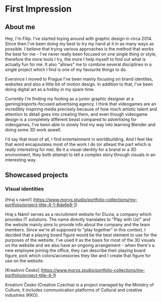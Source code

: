 # First Impression

## About me
Hey, I'm Filip. I've started toying around with graphic design in circa 2014. Since then I've been doing my best to try my hand at it in as many ways as possible. I believe that trying various approaches is the method that works the best for me - I've never really been focused on one single thing or style, therefore the more tools I try, the more I help myself to find out what is actually fun for me. It also "allows" me to combine several disciplines in a single project which I find is one of my favourite things to do. 

Eversince I moved to Prague I've been mainly focusing on brand identites, websites and also a little bit of motion design. In addition to that, I've been doing digital art as a hobby in my spare time.

Currently I'm finding my footing as a junior graphic designer at a gaming/esports-focused advertising agency. I think that videogames are an incredibly inspiring media precisely because of how much artistic talent and attention to detail goes into creating them, and even though videogame design is a completely different beast compared to advertising for videogames, I've been able to slowly find my way into learning Blender and doing some 3D work aswell.

I'd say that most of all, I find entertainment in worldbuilding. And I feel like that word encapsulates most of the work I do (or atleast the part which is really interesting for me). Be it a visual identity for a brand or a 3D environment, they both attempt to tell a complex story through visuals in an interesting way.

## Showcased projects

### Visual identities
[Hraj s námi!] (https://www.morys.studio/portfolio-collections/my-portfolio/project-title-4-1-8de6e8-1)

Hraj s Námi! serves as a recruitment website for Eluvia, a company which provides IT solutions. The name directly translates to "Play with Us!" and the website mainly aims to provide info about the company and the team members. Since we're all supposed to "play together" in this context, I decided that a playing board figure would be the best element to use for the purposes of the website. I've used it as the basis for most of the 3D visuals on the website and we also have an ongoing arrangement - when there's a new employee joining the office, they can describe their playing board figure, pick which colors/accessories they like and I create that figure for use on the website.

[Kreativní Česko] (https://www.morys.studio/portfolio-collections/my-portfolio/project-title-4-1)

Kreativní Česko (Creative Czechia) is a project managed by the Ministry of Culture, it includes communication platforms of Cultural and creative industries (KKO).